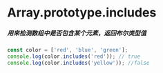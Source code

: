 # Array.prototype.includes

##### 用来检测数组中是否包含某个元素，返回布尔类型值

```js
const color = ['red', 'blue', 'green'];
console.log(color.includes('red')); // true
console.log(color.includes('yellow')); //false
```

